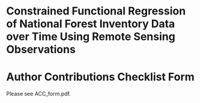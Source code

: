 # Constrained Functional Regression of National Forest Inventory Data over Time Using Remote Sensing Observations

# Author Contributions Checklist Form

Please see ACC_form.pdf.
